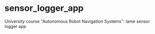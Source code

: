 # sensor_logger_app
University course "Autonomous Robot Navigation Systems": lame sensor logger app
